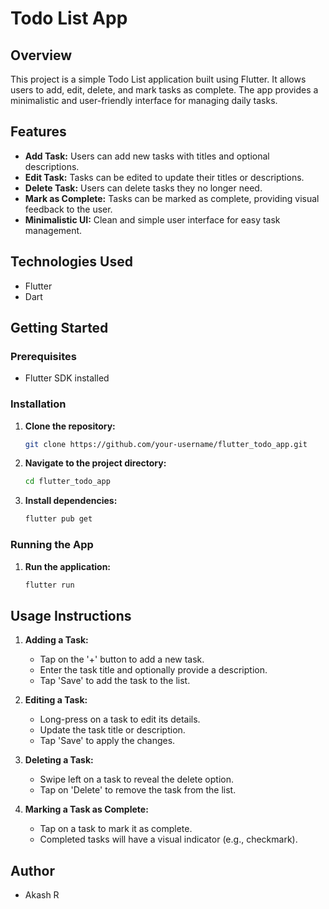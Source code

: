 # Todo List App

## Overview
This project is a simple Todo List application built using Flutter. It allows users to add, edit, delete, and mark tasks as complete. The app provides a minimalistic and user-friendly interface for managing daily tasks.

## Features
- **Add Task:** Users can add new tasks with titles and optional descriptions.
- **Edit Task:** Tasks can be edited to update their titles or descriptions.
- **Delete Task:** Users can delete tasks they no longer need.
- **Mark as Complete:** Tasks can be marked as complete, providing visual feedback to the user.
- **Minimalistic UI:** Clean and simple user interface for easy task management.

## Technologies Used
- Flutter
- Dart

## Getting Started

### Prerequisites
- Flutter SDK installed

### Installation
1. **Clone the repository:**
   ```bash
   git clone https://github.com/your-username/flutter_todo_app.git
   ```
2. **Navigate to the project directory:**
   ```bash
   cd flutter_todo_app
   ```
3. **Install dependencies:**
   ```bash
   flutter pub get
   ```

### Running the App
1. **Run the application:**
   ```bash
   flutter run
   ```

## Usage Instructions
1. **Adding a Task:**
   - Tap on the '+' button to add a new task.
   - Enter the task title and optionally provide a description.
   - Tap 'Save' to add the task to the list.

2. **Editing a Task:**
   - Long-press on a task to edit its details.
   - Update the task title or description.
   - Tap 'Save' to apply the changes.

3. **Deleting a Task:**
   - Swipe left on a task to reveal the delete option.
   - Tap on 'Delete' to remove the task from the list.

4. **Marking a Task as Complete:**
   - Tap on a task to mark it as complete.
   - Completed tasks will have a visual indicator (e.g., checkmark).

## Author
- Akash R
